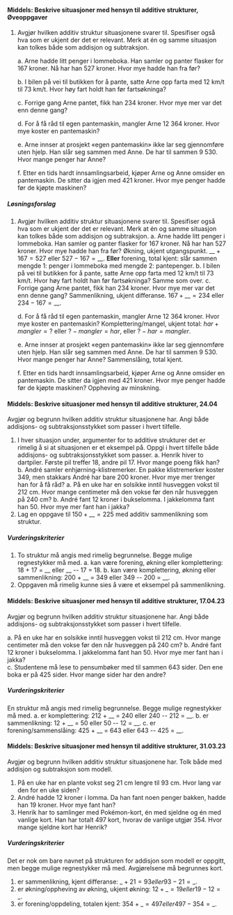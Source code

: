 #### Middels: Beskrive situasjoner med hensyn til additive strukturer,  Øveoppgaver

1. Avgjør hvilken additiv struktur situasjonene svarer til. Spesifiser
   også hva som er ukjent der det er relevant. Merk at én og samme
   situasjon kan tolkes både som addisjon og subtraksjon.

   a. Arne hadde litt penger i lommeboka. Han samler og panter flasker
   for 167 kroner. Nå har han 527 kroner. Hvor mye hadde han fra
   før?

   b. I bilen på vei til butikken for å pante, satte Arne opp farta
   med 12 km/t til 73 km/t. Hvor høy fart holdt han før
   fartsøkninga?

   c. Forrige gang Arne pantet, fikk han 234 kroner. Hvor mye mer var
   det enn denne gang?

   d. For å få råd til egen pantemaskin, mangler Arne 12 364 kroner.
   Hvor mye koster en pantemaskin?

   e. Arne innser at prosjekt «egen pantemaskin» ikke lar seg
   gjennomføre uten hjelp. Han slår seg sammen med Anne. De har til
   sammen 9 530. Hvor mange penger har Anne?

   f. Etter en tids hardt innsamlingsarbeid, kjøper Arne og Anne
   omsider en pantemaskin. De sitter da igjen med 421 kroner. Hvor
   mye penger hadde før de kjøpte maskinen?

##### Løsningsforslag

1. Avgjør hvilken additiv struktur situasjonene svarer til. Spesifiser
   også hva som er ukjent der det er relevant. Merk at én og samme
   situasjon kan tolkes både som addisjon og subtraksjon.
   a. Arne hadde litt penger i lommeboka. Han samler og panter flasker for 167 kroner. Nå har han 527 kroner. Hvor mye hadde han fra før? Økning, ukjent utgangspunkt. $\_\_ + 167 = 527$ eller $527 - 167 = \_\_$. **Eller** forening, total kjent: slår sammen mengde 1: penger i lommeboka med mengde 2: pantepenger.
   b. I bilen på vei til butikken for å pante, satte Arne opp farta med 12 km/t til 73 km/t. Hvor høy fart holdt han før fartsøkninga? Samme som over.
   c. Forrige gang Arne pantet, fikk han 234 kroner. Hvor mye mer var det
   enn denne gang? Sammenlikning, ukjent differanse. $167 + \_\_ = 234$
   eller $234 - 167 = \_\_$.

   d. For å få råd til egen pantemaskin, mangler Arne 12 364 kroner. Hvor mye koster en pantemaskin? Komplettering/mangel, ukjent total: $har + mangler = ?$ eller $? - mangler = har$, eller $? - har = mangler$.

   e. Arne innser at prosjekt «egen pantemaskin» ikke lar seg gjennomføre uten hjelp. Han slår seg sammen med Anne. De har til sammen 9 530. Hvor mange penger har Anne? Sammenslåing, total kjent.

   f. Etter en tids hardt innsamlingsarbeid, kjøper Arne og Anne omsider en pantemaskin. De sitter da igjen med 421 kroner. Hvor mye penger hadde før de kjøpte maskinen? Oppheving av minskning.

#### Middels: Beskrive situasjoner med hensyn til additive strukturer,  24.04

Avgjør og begrunn hvilken additiv struktur situasjonene har. Angi både addisjons- og subtraksjonsstykket som passer i hvert tilfelle.

1. I hver situasjon under, argumenter for to additive strukturer det er rimelig å si at situasjonen er et eksempel på. Oppgi i hvert tilfelle både addisjons- og subtraksjonsstykket som passer.
a. Henrik hiver to dartpiler. Første pil treffer $18$, andre pil $17$. Hvor mange poeng fikk han?  
b. André samler enhjørning-klistremerker. En pakke klistremerker koster $349$, men stakkars André har bare $200$ kroner. Hvor mye mer trenger han for å få råd?
a. På en uke har en solsikke inntil husveggen vokst til 212 cm. Hvor mange centimeter må den vokse før den når husveggen på 240 cm?
b. André fant 12 kroner i bukselomma. I jakkelomma fant han 50. Hvor mye mer fant han i jakka?  
2. Lag en oppgave til $150 + {\_\_} =225$ med additiv sammenlikning som struktur.

##### Vurderingskriterier

1. To struktur må angis med rimelig begrunnelse. Begge mulige regnestykker må med.
a. kan være forening, økning eller komplettering: 18 + 17 = \_\_ eller \_\_ -- 17 = 18.
b. kan være komplettering, økning eller sammenlikning: 200 + \_\_ = 349 eller 349 -- 200 = \_\_.
2. Oppgaven må rimelig kunne sies å være et eksempel på sammenlikning.

#### Middels: Beskrive situasjoner med hensyn til additive strukturer,  17.04.23

Avgjør og begrunn hvilken additiv struktur situasjonene har. Angi både addisjons- og subtraksjonsstykket som passer i hvert tilfelle.

a. På en uke har en solsikke inntil husveggen vokst til 212 cm. Hvor mange centimeter må den vokse før den når husveggen på 240 cm?
b. André fant 12 kroner i bukselomma. I jakkelomma fant han 50. Hvor mye mer fant han i jakka?  
c. Studentene må lese to pensumbøker med til sammen 643 sider. Den ene boka er på 425 sider. Hvor mange sider har den andre?

##### Vurderingskriterier

En struktur må angis med rimelig begrunnelse. Begge mulige regnestykker må med.
a. er komplettering: 212 + \_\_ = 240 eller 240 -- 212 = \_\_.
b. er sammenlikning: 12 + \_\_ = 50 eller 50 -- 12 = \_\_.
c. er forening/sammenslåing: 425 + \_\_ = 643 eller 643 -- 425 = \_\_.

#### Middels: Beskrive situasjoner med hensyn til additive strukturer,  31.03.23

Avgjør og begrunn hvilken additiv struktur situasjonene har. Tolk både med addisjon og subtraksjon som modell.

1. På en uke har en plante vokst seg 21 cm lengre til 93 cm. Hvor lang var den for en uke siden?
2. André hadde 12 kroner i lomma. Da han fant noen penger bakken, hadde han 19 kroner. Hvor mye fant han?
3. Henrik har to samlinger med Pokémon-kort, én med sjeldne og én med vanlige kort. Han har totalt 497 kort, hvorav de vanlige utgjør 354. Hvor mange sjeldne kort har Henrik?

##### Vurderingskriterier

Det er nok om bare navnet på strukturen for addisjon som modell er oppgitt, men begge mulige regnestykker må med. Avgjørelsene må begrunnes kort.

1. er sammenlikning, kjent differanse: $\_+21=93 eller 93-21=\_$.
2. er økning/oppheving av økning, ukjent økning: $12+\_=19 eller 19-12=\_$.
3. er forening/oppdeling, totalen kjent: $354+\_=497 eller 497-354=\_$.

